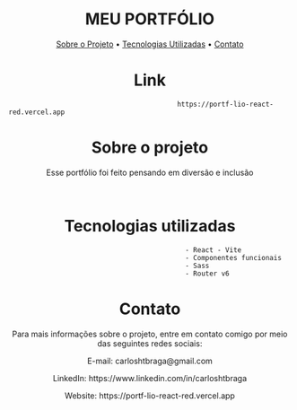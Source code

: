 <h1 align='center'>MEU PORTFÓLIO</h1>
 <p align="center">
  <a href="#sobre-o-projeto">Sobre o Projeto</a> •
  <a href="#tecnologias-utilizadas">Tecnologias Utilizadas</a> •
  <a href="#contato">Contato</a>
</p>
<h1 align='center'>
 Link
</h1>

```
                                          https://portf-lio-react-red.vercel.app
```

<h1 align='center'>Sobre o projeto</h1>
<p align='center'>Esse portfólio foi feito pensando em diversão e inclusão</p>

<br>
<h1 align='center'>Tecnologias utilizadas</h1>

                                                - React - Vite
                                                - Componentes funcionais
                                                - Sass
                                                - Router v6
                                                

</p>

<h1 align='center'>Contato</h1>
<p align='center'>Para mais informações sobre o projeto, entre em contato comigo por meio das seguintes redes sociais:</p>
<p align='center'>E-mail: carloshtbraga@gmail.com</p>
<p align='center'>LinkedIn: https://www.linkedin.com/in/carloshtbraga</p>
<p align='center'>Website: https://portf-lio-react-red.vercel.app</p>


